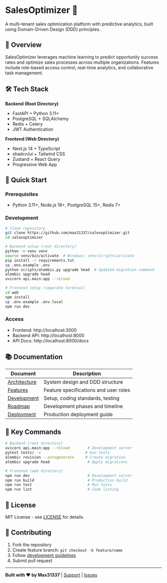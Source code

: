 # SalesOptimizer 🚀

A multi-tenant sales optimization platform with predictive analytics, built using Domain-Driven Design (DDD) principles.

## 🎯 Overview

SalesOptimizer leverages machine learning to predict opportunity success rates and optimize sales processes across multiple organizations. Features include role-based access control, real-time analytics, and collaborative task management.

## 🛠️ Tech Stack

**Backend (Root Directory)**
- FastAPI + Python 3.11+
- PostgreSQL + SQLAlchemy
- Redis + Celery
- JWT Authentication

**Frontend (Web Directory)**
- Next.js 14 + TypeScript
- shadcn/ui + Tailwind CSS
- Zustand + React Query
- Progressive Web App

## 🚀 Quick Start

### Prerequisites
- Python 3.11+, Node.js 18+, PostgreSQL 15+, Redis 7+

### Development
```bash
# Clone repository
git clone https://github.com/max31337/salesoptimizer.git
cd salesoptimizer

# Backend setup (root directory)
python -m venv venv
source venv/bin/activate  # Windows: venv\Scripts\activate
pip install -r requirements.txt
cp .env.example .env
python scripts/alembic.py upgrade head  # Updated migration command
alembic upgrade head
uvicorn api.main:app --reload

# Frontend setup (separate terminal)
cd web
npm install
cp .env.example .env.local
npm run dev
```

### Access
- Frontend: http://localhost:3000
- Backend API: http://localhost:8000
- API Docs: http://localhost:8000/docs

## 📚 Documentation

| Document | Description |
|----------|-------------|
| [Architecture](docs/ARCHITECTURE.md) | System design and DDD structure |
| [Features](docs/FEATURES.md) | Feature specifications and user roles |
| [Development](docs/DEVELOPMENT.md) | Setup, coding standards, testing |
| [Roadmap](docs/ROADMAP.md) | Development phases and timeline |
| [Deployment](docs/DEPLOYMENT.md) | Production deployment guide |

## 🔧 Key Commands

```bash
# Backend (root directory)
uvicorn api.main:app --reload        # Development server
pytest tests/ -v                    # Run tests
alembic revision --autogenerate     # Create migration
alembic upgrade head                 # Apply migrations

# Frontend (web directory)
npm run dev                          # Development server
npm run build                        # Production build
npm run test                         # Run tests
npm run lint                         # Code linting
```

## 📄 License

MIT License - see [LICENSE](LICENSE) for details.

## 🤝 Contributing

1. Fork the repository
2. Create feature branch: `git checkout -b feature/name`
3. Follow [development guidelines](docs/DEVELOPMENT.md)
4. Submit pull request

---

**Built with ❤️ by Max31337** | [Support](mailto:navarro.markanthony.tud@gmail.com) | [Issues](https://github.com/max31337/salesoptimizer/issues)